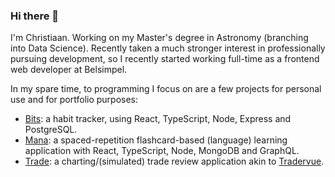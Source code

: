 ### Hi there 👋

I'm Christiaan. Working on my Master's degree in Astronomy (branching into Data Science). Recently taken a much stronger interest in professionally pursuing development, so I recently started working full-time as a frontend web developer at Belsimpel.

In my spare time, to programming I focus on are a few projects for personal use and for portfolio purposes:
- [Bits](https://github.com/seerden/Bits): a habit tracker, using React, TypeScript, Node, Express and PostgreSQL.
- [Mana](https://github.com/seerden/mana): a spaced-repetition flashcard-based (language) learning application with React, TypeScript, Node, MongoDB and GraphQL.
- [Trade](https://github.com/seerden/trade): a charting/(simulated) trade review application akin to [Tradervue](https://www.tradervue.com/).
